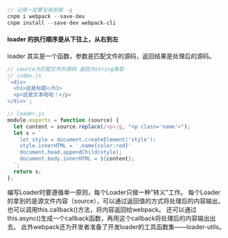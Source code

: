 ```js
// 记得一定要全局安装 -g
cnpm i webpack --save-dev
cnpm install --save-dev webpack-cli
```

#### loader 的执行顺序是从下往上，从右到左

loader 其实是一个函数，参数是匹配文件的源码，返回结果是处理后的源码。

```js
// source为匹配文件的源码 返回为string类型
// index.js
`<div>
  <h1>这是标题</h1>
  <p>这是文本哈哈！</p>
</div>`;

// loader.js
module.exports = function (source) {
  let content = source.replace(/<p>/g, "<p class='name'>");
  let s = `
    let style = document.createElement('style');
    style.innerHTML = '.name{color:red}'
    document.head.appendChild(style);
    document.body.innerHTML = ${content};
  `;
  return s;
};
```


编写Loader时要遵循单一原则，每个Loader只做一种"转义"工作。
每个Loader的拿到的是源文件内容（source），可以通过返回值的方式将处理后的内容输出，
也可以调用this.callback()方法，将内容返回给webpack。
还可以通过 this.async()生成一个callback函数，再用这个callback将处理后的内容输出出去。 
此外webpack还为开发者准备了开发loader的工具函数集——loader-utils。